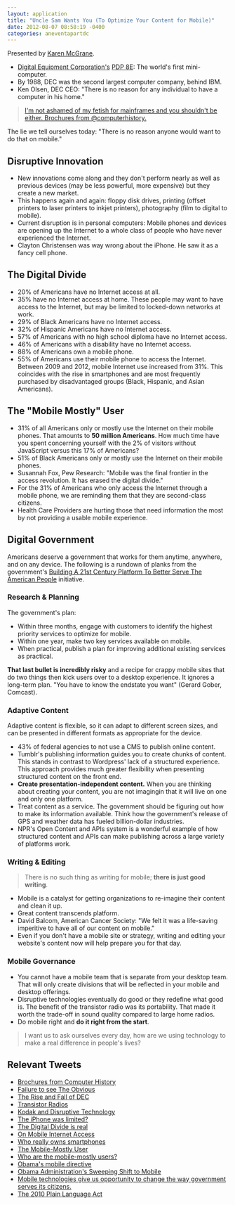 ```yaml
---
layout: application
title: "Uncle Sam Wants You (To Optimize Your Content for Mobile)"
date: 2012-08-07 08:58:19 -0400
categories: aneventapartdc
---
```


Presented by [Karen McGrane](http://karenmcgrane.com/).

- [Digital Equipment Corporation's](http://en.wikipedia.org/wiki/Digital_Equipment_Corporation) [PDP 8E](http://en.wikipedia.org/wiki/PDP-8): The world's first mini-computer.
- By 1988, DEC was the second largest computer company, behind IBM.
- Ken Olsen, DEC CEO: "There is no reason for any individual to have a computer in his home."

> [I'm not ashamed of my fetish for mainframes and you shouldn't be either. Brochures from @computerhistory.](https://twitter.com/karenmcgrane/status/232823955130556416)

The lie we tell ourselves today: "There is no reason anyone would want to do that on mobile."

## Disruptive Innovation ##

- New innovations come along and they don't perform nearly as well as previous devices (may be less powerful, more expensive) but they create a new market.
- This happens again and again: floppy disk drives, printing (offset printers to laser printers to inkjet printers), photography (film to digital to mobile).
- Current disruption is in personal computers: Mobile phones and devices are opening up the Internet to a whole class of people who have never experienced the Internet.
- Clayton Christensen was way wrong about the iPhone. He saw it as a fancy cell phone.

## The Digital Divide ##

- 20% of Americans have no Internet access at all.
- 35% have no Internet access at home. These people may want to have access to the Internet, but may be limited to locked-down networks at work.
- 29% of Black Americans have no Internet access.
- 32% of Hispanic Americans have no Internet access.
- 57% of Americans with no high school diploma have no Internet access.
- 46% of Americans with a disability have no Internet access.
- 88% of Americans own a mobile phone.
- 55% of Americans use their mobile phone to access the Internet. Between 2009 and 2012, mobile Internet use increased from 31%. This coincides with the rise in smartphones and are most frequently purchased by disadvantaged groups (Black, Hispanic, and Asian Americans).

## The "Mobile Mostly" User ##

- 31% of all Americans only or mostly use the Internet on their mobile phones. That amounts to **50 million Americans**. How much time have you spent concerning yourself with the 2% of visitors without JavaScript versus this 17% of Americans?
- 51% of Black Americans only or mostly use the Internet on their mobile phones.
- Susannah Fox, Pew Research: "Mobile was the final frontier in the access revolution. It has erased the digital divide."
- For the 31% of Americans who only access the Internet through a mobile phone, we are reminding them that they are second-class citizens.
- Health Care Providers are hurting those that need information the most by not providing a usable mobile experience.

## Digital Government ##

Americans deserve a government that works for them anytime, anywhere, and on any device. The following is a rundown of planks from the government's [Building A 21st Century Platform To Better Serve The American People](http://www.whitehouse.gov/sites/default/files/omb/egov/digital-government/digital-government.html) initiative.

### Research & Planning ###

The government's plan:

- Within three months, engage with customers to identify the highest priority services to optimize for mobile.
- Within one year, make two key services available on mobile.
- When practical, publish a plan for improving additional existing services as practical.

**That last bullet is incredibly risky** and a recipe for crappy mobile sites that do two things then kick users over to a desktop experience. It ignores a long-term plan. "You have to know the endstate you want" (Gerard Gober, Comcast).

### Adaptive Content ###

Adaptive content is flexible, so it can adapt to different screen sizes, and can be presented in different formats as appropriate for the device.

- 43% of federal agencies to not use a CMS to publish online content.
- Tumblr's publishing information guides you to create chunks of content. This stands in contrast to Wordpress' lack of a structured experience. This approach provides much greater flexibility when presenting structured content on the front end.
- **Create presentation-independent content.** When you are thinking about creating your content, you are not imagingin that it will live on one and only one platform.
- Treat content as a service. The government should be figuring out how to make its information available. Think how the government's release of GPS and weather data has fueled billion-dollar industries.
- NPR's Open Content and APIs system is a wonderful example of how structured content and APIs can make publishing across a large variety of platforms work.

### Writing & Editing ###

> There is no such thing as writing for mobile; **there is just good writing**.

- Mobile is a catalyst for getting organizations to re-imagine their content and clean it up.
- Great content transcends platform.
- David Balcom, American Cancer Society: "We felt it was a life-saving imperitive to have all of our content on mobile."
- Even if you don't have a mobile site or strategy, writing and editing your website's content now will help prepare you for that day.

### Mobile Governance ###

- You cannot have a mobile team that is separate from your desktop team. That will only create divisions that will be reflected in your mobile and desktop offerings.
- Disruptive technologies eventually do good or they redefine what good is. The benefit of the transistor radio was its portability. That made it worth the trade-off in sound quality compared to large home radios.
- Do mobile right and **do it right from the start**.

> I want us to ask ourselves every day, how are we using technology to make a real difference in people's lives?

## Relevant Tweets ##

- [Brochures from Computer History](https://twitter.com/karenmcgrane/status/232823955130556416)
- [Failure to see The Obvious](https://twitter.com/karenmcgrane/status/232824403434545152)
- [The Rise and Fall of DEC](https://twitter.com/karenmcgrane/status/232824555662630912)
- [Transistor Radios](https://twitter.com/karenmcgrane/status/232825447275184129)
- [Kodak and Disruptive Technology](https://twitter.com/karenmcgrane/status/232825980480278528)
- [The iPhone was limited?](https://twitter.com/karenmcgrane/status/232826086428389377)
- [The Digital Divide is real](https://twitter.com/karenmcgrane/status/232826394529386496)
- [On Mobile Internet Access](https://twitter.com/karenmcgrane/status/232827365686915072)
- [Who really owns smartphones](https://twitter.com/karenmcgrane/status/232827704494391296)
- [The Mobile-Mostly User](https://twitter.com/karenmcgrane/status/232827837734875137)
- [Who are the mobile-mostly users?](https://twitter.com/karenmcgrane/status/232827983755354113)
- [Obama's mobile directive](https://twitter.com/karenmcgrane/status/232829679273394176)
- [Obama Administration's Sweeping Shift to Mobile](https://twitter.com/karenmcgrane/status/232829944865099776)
- [Mobile technologies give us opportunity to change the way government serves its citizens.](https://twitter.com/karenmcgrane/status/232830020501000194)
- [The 2010 Plain Language Act](https://twitter.com/karenmcgrane/status/232834137474609152)
